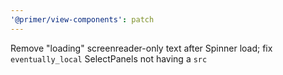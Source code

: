 ```yaml
---
'@primer/view-components': patch
---
```


Remove "loading" screenreader-only text after Spinner load; fix `eventually_local` SelectPanels not having a `src`
